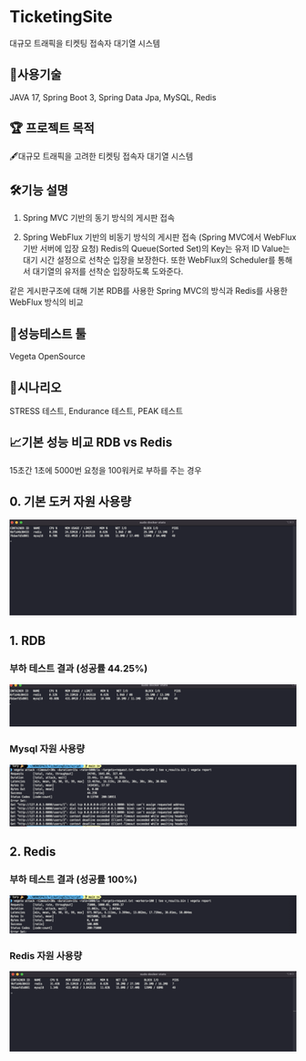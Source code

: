 # TicketingSite
대규모 트래픽을 티켓팅 접속자 대기열 시스템


## 📌사용기술
JAVA 17, Spring Boot 3, Spring Data Jpa, MySQL, Redis



## 🏆 프로젝트 목적
🖋️대규모 트래픽을 고려한 티켓팅 접속자 대기열 시스템



## 🛠️기능 설명

1. Spring MVC 기반의 동기 방식의 게시판 접속
 
2. Spring WebFlux 기반의 비동기 방식의 게시판 접속 (Spring MVC에서 WebFlux기반 서버에 입장 요청)
Redis의 Queue(Sorted Set)의 Key는 유저 ID Value는 대기 시간 설정으로 선착순 입장을 보장한다.
또한 WebFlux의 Scheduler를 통해서 대기열의 유저를 선착순 입장하도록 도와준다.

같은 게시판구조에 대해 기본 RDB를 사용한 Spring MVC의 방식과 Redis를 사용한 WebFlux 방식의 비교


## 📣성능테스트 툴
Vegeta OpenSource


## 📝시나리오

STRESS 테스트, Endurance 테스트, PEAK 테스트


## 📈기본 성능 비교 RDB vs Redis
15초간 1초에 5000번 요청을 100워커로 부하를 주는 경우

## 0. 기본 도커 자원 사용량
![로고](images/default_test_0.png)


## 1. RDB

### 부하 테스트 결과 (성공률 44.25%)
![로고](images/default_test_1.png)

### Mysql 자원 사용량
![로고](images/default_test_2.png)


## 2. Redis

### 부하 테스트 결과 (성공률 100%)
![로고](images/default_test_4.png)

### Redis 자원 사용량
![로고](images/default_test_3.png)
